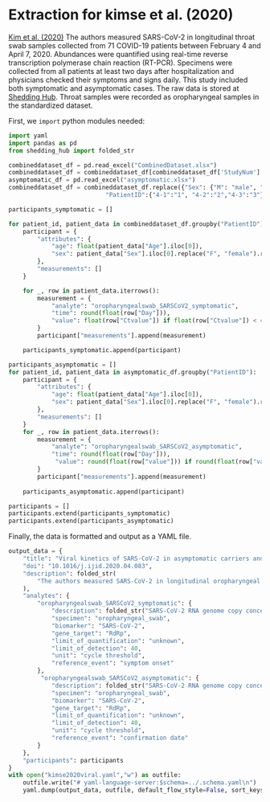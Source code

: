 # Extraction for kimse et al. (2020)

[Kim et al. (2020)](https://www.ijidonline.com/article/S1201-9712(20)30299-X/fulltext) The authors measured SARS-CoV-2 in longitudinal throat swab samples collected from 71 COVID-19 patients between February 4 and April 7, 2020. Abundances were quantified using real-time reverse transcription polymerase chain reaction (RT-PCR). Specimens were collected from all patients at least two days after hospitalization and physicians checked their symptoms and signs daily. This study included both symptomatic and asymptomatic cases. The raw data is stored at [Shedding Hub](https://github.com/shedding-hub). Throat samples were recorded as oropharyngeal samples in the standardized dataset.

First, we `import` python modules needed:

```python
import yaml
import pandas as pd
from shedding_hub import folded_str
```
```python
combineddataset_df = pd.read_excel("CombinedDataset.xlsx") 
combineddataset_df = combineddataset_df[combineddataset_df['StudyNum'] == 4]
asymptomatic_df = pd.read_excel("asymptomatic.xlsx") 
combineddataset_df = combineddataset_df.replace({"Sex": {"M": "male", "F": "female"},
                           "PatientID":{"4-1":"1", "4-2":"2","4-3":"3"}})
```

```python
participants_symptomatic = []

for patient_id, patient_data in combineddataset_df.groupby("PatientID"):
    participant = {
        "attributes": {
            "age": float(patient_data["Age"].iloc[0]),
            "sex": patient_data["Sex"].iloc[0].replace("F", "female").replace("M", "male"),
        },
        "measurements": []
    }

    for _, row in patient_data.iterrows():
        measurement = {
            "analyte": "oropharyngealswab_SARSCoV2_symptomatic",
            "time": round(float(row["Day"])),
            "value": float(row["Ctvalue"]) if float(row["Ctvalue"]) < 40 else "negative"
        }
        participant["measurements"].append(measurement)

    participants_symptomatic.append(participant)

```

```python
participants_asymptomatic = []
for patient_id, patient_data in asymptomatic_df.groupby("PatientID"):
    participant = {
        "attributes": {
            "age": float(patient_data["Age"].iloc[0]),
            "sex": patient_data["Sex"].iloc[0].replace("F", "female").replace("M", "male"),
        },
        "measurements": []
    }
    for _, row in patient_data.iterrows():
        measurement = {
            "analyte": "oropharyngealswab_SARSCoV2_asymptomatic",
            "time": round(float(row["Day"])), 
             "value": round(float(row["value"])) if round(float(row["value"])) < 40 else "negative"
        }
        participant["measurements"].append(measurement)
    
    participants_asymptomatic.append(participant)
```

```python
participants = []
participants.extend(participants_symptomatic)
participants.extend(participants_asymptomatic)
```

Finally, the data is formatted and output as a YAML file.
```python
output_data = {
    "title": "Viral kinetics of SARS-CoV-2 in asymptomatic carriers and presymptomatic patients",
    "doi": "10.1016/j.ijid.2020.04.083",
    "description": folded_str(
        "The authors measured SARS-CoV-2 in longitudinal oropharyngeal swab samples collected from 71 COVID-19 patients between February 4 and April 7, 2020.\n"
    ),
    "analytes": {
        "oropharyngealswab_SARSCoV2_symptomatic": {
            "description": folded_str("SARS-CoV-2 RNA genome copy concentration in oropharyngeal swab samples. Ct = 35 is the cut-off for a positive result and Ct = 40 is a negative sample; Ct = 40 was the limit of detection.\n"),
            "specimen": "oropharyngeal_swab",
            "biomarker": "SARS-CoV-2",
            "gene_target": "RdRp",
            "limit_of_quantification": "unknown",
            "limit_of_detection": 40,
            "unit": "cycle threshold",
            "reference_event": "symptom onset"
        },
         "oropharyngealswab_SARSCoV2_asymptomatic": {
            "description": folded_str("SARS-CoV-2 RNA genome copy concentration in oropharyngeal swab samples.Ct = 35 is the cut-off for a positive result and Ct = 40 is a negative sample; Ct = 40 was the limit of detection.\n"),
            "specimen": "oropharyngeal_swab",
            "biomarker": "SARS-CoV-2",
            "gene_target": "RdRp",
            "limit_of_quantification": "unknown",
            "limit_of_detection": 40,
            "unit": "cycle threshold",
            "reference_event": "confirmation date"
        }
    },  
    "participants": participants 
}
with open("kimse2020viral.yaml","w") as outfile:
    outfile.write("# yaml-language-server:$schema=../.schema.yaml\n")
    yaml.dump(output_data, outfile, default_flow_style=False, sort_keys=False)
```
